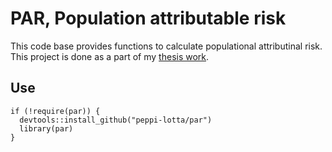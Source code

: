 # PAR, Population attributable risk
This code base provides functions to calculate populational attributinal risk. This project is done as a part of my [thesis work](https://github.com/peppi-lotta/thesis).

## Use 

```
if (!require(par)) {
  devtools::install_github("peppi-lotta/par")
  library(par)
}
```
